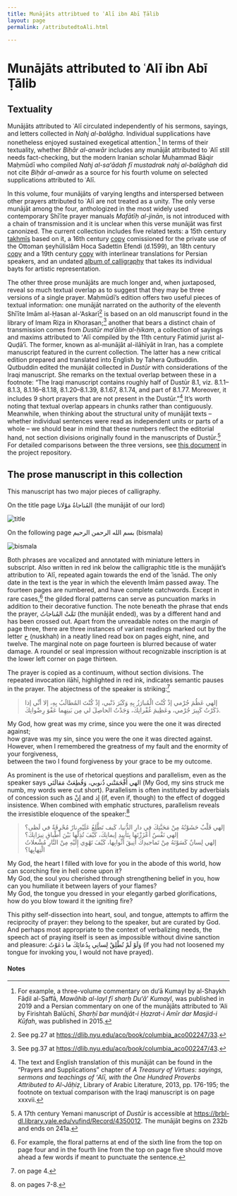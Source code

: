 ```yaml
---
title: Munājāts attribtued to ʿAlī ibn Abī Ṭālib
layout: page
permalink: /attributedtoAli.html

---
```

# Munājāts attributed to ʿAlī ibn Abī Ṭālib

## Textuality
Munājāts attributed to ʿAlī circulated independently of his sermons, sayings, and letters collected in _Nahj al-balāgha_. 
Individual supplications have nonetheless enjoyed sustained exegetical attention.[^1] In terms of their textuality, whether _Biḥār al-anwār_ includes any munājāt attributed to ʿAlī still needs fact-checking, but the modern Iranian scholar Muḥammad Bāqir Maḥmūdī who compiled _Nahj al-saʻādah fī mustadrak nahj al-balāghah_ did not cite _Biḥār al-anwār_ as a source for his fourth volume on selected supplications attributed to ʿAlī.  

In this volume, four munājāts of varying lengths and interspersed between other prayers attributed to ʿAlī are not treated as a unity. The only verse munājāt among the four, anthologized in the most widely used contemporary Shīʿīte prayer manuals _Mafātīḥ al-jinān_, is not introduced with a chain of transmission and it is unclear when this verse munājāt was first canonized. The current collection includes five related texts: a 15th century [takhmīs](https://layilin.github.io/munajat/item.html?id=mnj002) based on it, a 16th century [copy](https://layilin.github.io/munajat/item.html?id=mnj016) comissioned for the private use of the Ottoman şeyhülislâm Hoca Sadettin Efendi (d.1599), an 18th century [copy](https://layilin.github.io/munajat/item.html?id=mnj008) and a 19th century [copy](https://layilin.github.io/munajat/item.html?id=mnj010) with interlinear translations for Persian speakers, and an undated [album of calligraphy](https://layilin.github.io/munajat/item.html?id=mnj009) that takes its individual bayts for artistic representation.

The other three prose munājāts are much longer and, when juxtaposed, reveal so much textual overlap as to suggest that they may be three versions of a single prayer. Maḥmūdī’s edition offers two useful pieces of textual information: one munājāt narrated on the authority of the eleventh Shīʿīte Imām al-Ḥasan al-‘Askarī[^2] is based on an old manuscript found in the library of Imam Riẓa in Khorasan;[^3] another that bears a distinct chain of transmission comes from _Dustūr ma‘ālim al-ḥikam_, a collection of sayings and maxims attributed to ʻAlī compiled by the 11th century Fatimid jurist al-Quḍā‘ī. The former, known as al-munājāt al-ilāhīyāt in Iran, has a complete manuscript featured in the current collection. The latter has a new critical edition prepared and translated into English by Tahera Qutbuddin. Qutbuddin edited the munājāt collected in _Dustūr_ with considerations of the Iraqi manuscript. She remarks on the textual overlap between these in a footnote: “The Iraqi manuscript contains roughly half of Dustūr 8.1, viz. 8.1.1–8.1.3, 8.1.16–8.1.18, 8.1.20–8.1.39, 8.1.67, 8.1.74, and part of 8.1.77. Moreover, it includes 9 short prayers that are not present in the Dustūr.”[^4]  It’s worth noting that textual overlap appears in chunks rather than contiguously. Meanwhile, when thinking about the structural unity of munājāt texts – whether individual sentences were read as independent units or parts of a whole – we should bear in mind that these numbers reflect the editorial hand, not section divisions originally found in the manuscripts of Dustūr.[^5] For detailed comparisons between the three versions, see [this document](https://github.com/layilin/munajat/blob/main/docs/collation_prose_%E2%80%98Ali.pdf) in the project repository.

## The prose manuscript in this collection
This manuscript has two major pieces of calligraphy.

On the title page المُناجاةُ مَوْلانا (the munājāt of our lord)

![title](/munajat/assets/img/title.png)

On the following page بسم الله الرحمن الرحيم (bismala)

![bismala](/munajat/assets/img/bismala.png)

Both phrases are vocalized and annotated with miniature letters in subscript. Also written in red ink below the calligraphic title is the munājāt’s attribution to ʿAlī, repeated again towards the end of the ʾisnād. The only date in the text is the year in which the eleventh Imām passed away. The fourteen pages are numbered, and have complete catchwords. Except in rare cases,[^6] the gilded floral patterns can serve as puncuation marks in addition to their decorative function. The note beneath the phrase that ends the prayer, تَمَّتْ المُناجاتُ (the munājāt ended), was by a different hand and has been crossed out. Apart from the unreadable notes on the margin of page three, there are three instances of variant readings marked out by the letter خ (nuskhah) in a neatly lined read box on pages eight, nine, and twelve. The marginal note on page fourteen is blurred because of water damage. A roundel or seal impression without recognizable inscription is at the lower left corner on page thirteen.

The prayer is copied as a continuum, without section divisions. The repeated invocation ilāhī, highlighted in red ink, indicates semantic pauses in the prayer. The abjectness of the speaker is striking:[^7]

>إلهي عَظُمَ جُرْمي إذْ كُنْتَ الْمُبارَزُ بِهِ وَكَبُرَ ذَنْبي، إذْ كُنْتَ المُطالَبُ بِهِ، إلا أنِّي إذا ذَكَرْتُ كَبِيرَ جُرْمي، وعَظِيمَ غُفْرانِكَ، وَجَدْتُ الحاصِلَ لي مِن بَينِهِما عَفْوَ رِضْوانِكَ.

My God, how great was my crime, since you were the one it was directed against;  
how grave was my sin, since you were the one it was directed against.   
However, when I remembered the greatness of my fault and the enormity of your forgiveness,     
between the two I found forgiveness by your grace to be my outcome.

As prominent is the use of rhetorical questions and parallelism, even as the speaker says الهي أَفْحَمَتْني ذُنوبي، وَقُطِعَتْ مَقالَتَي (My God, my sins struck me numb, my words were cut short). Parallelism is often instituted by adverbials of concession such as إنْ and إذ (if, even if, though) to the effect of dogged insistence. When combined with emphatic structures, parallelism reveals the irresistible eloquence of the speaker:[^8]

>إلهي قَلْبٌ حَشَوْتُهُ مِنْ مَحَبَّتِكَ في دارِ الدُّنيا، كَيف تَطَّلِعُ عَلَيْهِ نارٌ مُحْرِقَةٌ في لَظى؟  
>إلهي نَفْسٌ أَعْزَزْتَها بِتَأييدِ إيمانِكَ، كَيْفَ تُذِلُّها بَيْنَ أَطْباقِ نِيرَانِكَ؟  
>إلهي لِسانٌ كَسَوْتَهُ مِنْ تَماجيدِكَ أنِيقَ أَثْوابِها، كَيْفَ تَهْوِي إِلَيْهِ مِنْ النَّارِ مُشْعلاتُ الْتِهابِها؟

My God, the heart I filled with love for you in the abode of this world, how can scorching fire in hell come upon it?  
My God, the soul you cherished through strengthening belief in you, how can you humiliate it between layers of your flames?  
My God, the tongue you dressed in your elegantly garbed glorifications, how do you blow toward it the igniting fire?  

This pithy self-dissection into heart, soul, and tongue, attempts to affirm the reciprocity of prayer: they belong to the speaker, but are curated by God. And perhaps most appropriate to the context of verbalizing needs, the speech act of praying itself is seen as impossible without divine sanction and pleasure: وَلَوْ لَمْ تُطْلِقْ لِسانِي بِدُعائِكَ ما دَعَوْتُ (if you had not loosened my tongue for invoking you, I would not have prayed).



#### Notes
[^1]: For example, a three-volume commentary on du‘ā Kumayl by al-Shaykh Fāḍil al-Ṣaffā, _Mawāhib al-layl fī sharḥ Duʻāʼ Kumayl_, was published 
in 2019 and a Persian commentary on one of the munājāts attributed to ‘Ali by Firishtah Balūchī, _Sharḥī bar munājāt-i Ḥazrat-i Amīr dar Masjid-i Kūfah_, 
was published in 2015.

[^2]: See pg.27 at https://dlib.nyu.edu/aco/book/columbia_aco002247/33.

[^3]: See pg.37 at https://dlib.nyu.edu/aco/book/columbia_aco002247/43.

[^4]: The text and English translation of this munājāt can be found in the “Prayers and Supplications” chapter of _A Treasury of Virtues: sayings, sermons and teachings of ʻAlī, with the One Hundred Proverbs Attributed to Al-Jāḥiẓ_, Library of Arabic Literature, 2013, pp. 176-195; the footnote on textual comparison with the Iraqi manuscript is on page xxxvii. 

[^5]: A 17th century Yemani manuscript of _Dustūr_ is accessible at https://brbl-dl.library.yale.edu/vufind/Record/4350012. The munājāt begins on 232b and ends on 241a.

[^6]: For example, the floral patterns at end of the sixth line from the top on page four and in the fourth line from the top on page five should move ahead a few words if meant to punctuate the sentence.

[^7]: on page 4.

[^8]: on pages 7-8.
